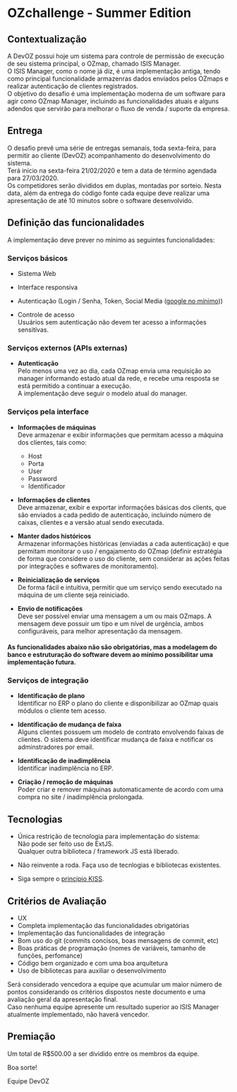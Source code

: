 # OZchallenge - Summer Edition

## Contextualização

A DevOZ possui hoje um sistema para controle de permissão de execução de seu sistema principal, o OZmap, chamado ISIS Manager.  
O ISIS Manager, como o nome já diz, é uma implementação antiga, tendo como principal funcionalidade armazenras dados enviados pelos OZmaps e realizar autenticação de clientes registrados.  
O objetivo do desafio é uma implementação moderna de um software para agir como OZmap Manager, incluindo as funcionalidades atuais e alguns adendos que servirão para melhorar o fluxo de venda / suporte da empresa.

## Entrega
O desafio prevê uma série de entregas semanais, toda sexta-feira, para permitir ao cliente (DevOZ) acompanhamento do desenvolvimento do sistema.  
Terá início na sexta-feira 21/02/2020 e tem a data de término agendada para 27/03/2020.  
Os competidores serão divididos em duplas, montadas por sorteio.
Nesta data, além da entrega do código fonte cada equipe deve realizar uma apresentação de até 10 minutos sobre o software desenvolvido.  

## Definição das funcionalidades
A implementação deve prever no mínimo as seguintes funcionalidades:

### Serviços básicos
* Sistema Web 

* Interface responsiva

* Autenticação (Login / Senha, Token, Social Media ([google no mínimo](https://github.com/jaredhanson/passport-google)))

* Controle de acesso  
Usuários sem autenticação não devem ter acesso a informações sensitivas.

### Serviços externos (APIs externas)

* <strong>Autenticação</strong>  
Pelo menos uma vez ao dia, cada OZmap envia uma requisição ao manager informando estado atual da rede, e recebe uma resposta se está permitido a continuar a execução.  
A implementação deve seguir o modelo atual do manager.

### Serviços pela interface

* <strong>Informações de máquinas</strong>  
Deve armazenar e exibir informações que permitam acesso a máquina dos clientes, tais como:
  * Host
  * Porta
  * User
  * Password
  * Identificador

* <strong>Informações de clientes</strong>  
Deve armazenar, exibir e exportar informações básicas dos clients, que são enviados a cada pedido de autenticação, incluindo número de caixas, clientes e a versão atual sendo executada.

* <strong>Manter dados históricos</strong>  
Armazenar informações históricas (enviadas a cada autenticação) e que permitam monitorar o uso / engajamento do OZmap (definir estratégia de forma que considere o uso do cliente, sem considerar as ações feitas por integrações e softwares de monitoramento).

* <strong>Reinicialização de serviços</strong>  
De forma fácil e intuitiva, permitir que um serviço sendo executado na máquina de um cliente seja reiniciado.

* <strong>Envio de notificações</strong>  
Deve ser possível enviar uma mensagem a um ou mais OZmaps.
A mensagem deve possuir um tipo e um nível de urgência, ambos configuráveis, para melhor apresentação da mensagem.

#### As funcionalidades abaixo não são obrigatórias, mas a modelagem do banco e estruturação do software devem ao mínimo possibilitar uma implementação futura.

### Serviços de integração
* <strong>Identificação de plano</strong>  
Identificar no ERP o plano do cliente e disponibilizar ao OZmap quais módulos o cliente tem acesso.

* <strong>Identificação de mudança de faixa</strong>  
Alguns clientes possuem um modelo de contrato envolvendo faixas de clientes. O sistema deve identificar mudança de faixa e notificar os adminstradores por email.

* <strong>Identificação de inadimplência</strong>  
Identificar inadimplência no ERP.

* <strong>Criação / remoção de máquinas</strong>  
Poder criar e remover máquinas automaticamente de acordo com uma compra no site / inadimplência prolongada.

## Tecnologias
* Única restrição de tecnologia para implementação do sistema:  
Não pode ser feito uso de ExtJS.  
Qualquer outra biblioteca / framework JS está liberado.

* Não reinvente a roda. Faça uso de tecnlogias e bibliotecas existentes.

* Siga sempre o [principio KISS](https://pt.wikipedia.org/wiki/Princ%C3%ADpio_KISS).

## Critérios de Avaliação
* UX
* Completa implementação das funcionalidades obrigatórias
* Implementação das funcionalidades de integração
* Bom uso do git (commits concisos, boas mensagens de commit, etc)
* Boas práticas de programação (nomes de variáveis, tamanho de funções, perfomance)
* Código bem organizado e com uma boa arquitetura
* Uso de bibliotecas para auxiliar o desenvolvimento  

Será considerado vencedora a equipe que acumular um maior número de pontos considerando os critérios dispostos neste documento e uma avaliação geral da apresentação final.  
Caso nenhuma equipe apresente um resultado superior ao ISIS Manager atualmente implementado, não haverá vencedor.


## Premiação
Um total de R$500.00 a ser dividido entre os membros da equipe.

Boa sorte!

Equipe DevOZ	
